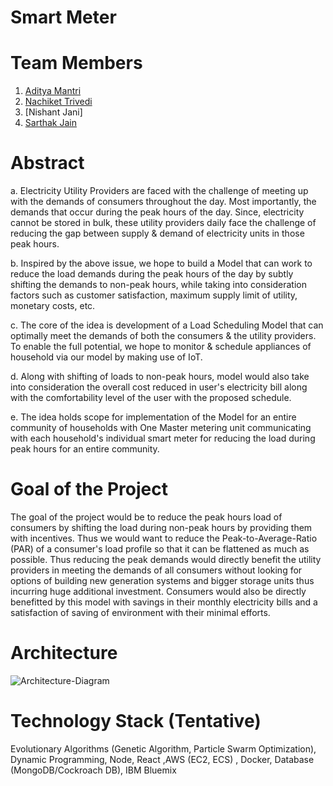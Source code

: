 # Smart Meter

# Team Members
1) [Aditya Mantri](http://github.com/aditya-edu)
2) [Nachiket Trivedi](https://github.com/nachiket-trivedi)
3) [Nishant Jani]
4) [Sarthak Jain](https://github.com/sarthakjain27)

# Abstract

a. Electricity Utility Providers are faced with the challenge of meeting up with the demands of consumers throughout the day. Most importantly, the demands that occur during the peak hours of the day. Since, electricity cannot be stored in bulk, these utility providers daily face the challenge of reducing the gap between supply & demand of electricity units in those peak hours.

b. Inspired by the above issue, we hope to build a Model that can work to reduce the load demands during the peak hours of the day by subtly shifting the demands to non-peak hours, while taking into consideration factors such as customer satisfaction, maximum supply limit of utility, monetary costs, etc. 

c. The core of the idea is development of a Load Scheduling Model that can optimally meet the demands of both the consumers & the utility providers. To enable the full potential, we hope to monitor & schedule appliances of household via our model by making use of IoT. 

d. Along with shifting of loads to non-peak hours, model would also take into consideration the overall cost reduced in user's electricity bill along with the comfortability level of the user with the proposed schedule.

e. The idea holds scope for implementation of the Model for an entire community of households with One Master metering unit communicating with each household's individual smart meter for reducing the load during peak hours for an entire community. 

# Goal of the Project

The goal of the project would be to reduce the peak hours load of consumers by shifting the load during non-peak hours by providing them with incentives. Thus we would want to reduce the Peak-to-Average-Ratio (PAR) of a consumer's load profile so that it can be flattened as much as possible. Thus reducing the peak demands would directly benefit the utility providers in meeting the demands of all consumers without looking for options of building new generation systems and bigger storage units thus incurring huge additional investment. Consumers would also be directly benefitted by this model with savings in their monthly electricity bills and a satisfaction of saving of environment with their minimal efforts. 

# Architecture

![Architecture-Diagram](https://github.com/SJSUFall2019-CMPE272/Smart-Meter/blob/master/Project-Architecture.jpeg)

# Technology Stack (Tentative)

Evolutionary Algorithms (Genetic Algorithm, Particle Swarm Optimization), Dynamic Programming, Node, React ,AWS (EC2, ECS) , Docker, Database (MongoDB/Cockroach DB), IBM Bluemix
